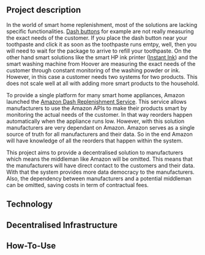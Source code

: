 ## Project description

In the world of smart home replenishment, most of the solutions are lacking specific functionalities. [Dash buttons](https://en.wikipedia.org/wiki/Amazon_Dash) for example are not really measuring the exact needs of the customer. If you place the dash button near your toothpaste and click it as soon as the toothpaste runs emtpy, well, then you will need to wait for the package to arrive to refill your toothpaste. On the other hand smart solutions like the smart HP ink printer ([Instant Ink](https://www.hp.com/de-de/shop/offer.aspx?p=instantink)) and the smart washing machine from Hoover are measuring the exact needs of the customer through constant monitoring of the washing powder or ink. However, in this case a customer needs two systems for two products. This does not scale well at all with adding more smart products to the household.

To provide a single platform for many smart home appliances, Amazon launched the [Amazon Dash Replenishment Service](https://developer.amazon.com/en-US/alexa/dash-services). This service allows manufacturers to use the Amazon APIs to make their products smart by monitoring the actual needs of the customer. In that way reorders happen automatically when the appliance runs low. However, with this solution manufacturers are very dependant on Amazon. Amazon serves as a single source of truth for all manufacturers and their data. So in the end Amazon will have knowledge of all the reorders that happen within the system.

This project aims to provide a decentralised solution to manufacturers which means the middleman like Amazon will be omitted. This means that the manufacturers will have direct contact to the customers and their data. With that the system provides more data democracy to the manufacturers. Also, the dependency between manufacturers and a potential middleman can be omitted, saving costs in term of contractual fees.

## Technology

## Decentralised Infrastructure

## How-To-Use
